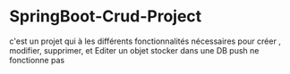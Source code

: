 # SpringBoot-Crud-Project
c'est un projet qui à les différents fonctionnalités nécessaires pour créer , modifier, supprimer, et Editer un objet stocker dans une DB 
push ne fonctionne pas 
